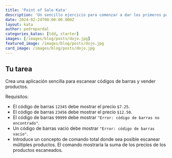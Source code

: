 ```yaml
---
title: 'Point of Sale Kata'
description: 'Un sencillo ejercicio para comenzar a dar los primeros pasos con test-driven development.'
date: 2024-02-24T00:00:00.000Z
layout: kata
author: pedropardal
categories_katas: [tdd, starter]
images: [/images/blog/posts/dojo.jpg]
featured_image: /images/blog/posts/dojo.jpg
card_image: /images/blog/posts/dojo.jpg
---
```


## Tu tarea

Crea una aplicación sencilla para escanear códigos de barras y vender productos.

Requisitos:

- El código de barras `12345` debe mostrar el precio `$7.25`.
- El código de barras `23456` debe mostrar el precio `$12.50`.
- El código de barras `99999` debe mostrar `"Error: código de barras no encontrado"`.
- Un código de barras vacío debe mostrar `"Error: código de barras vacío"`.
- Introduce un concepto de comando total donde sea posible escanear múltiples productos. El comando mostraría la suma de los precios de los productos escaneados.
